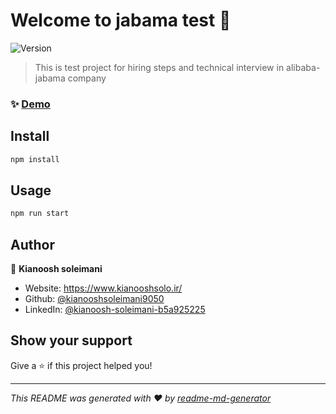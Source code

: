 # Welcome to jabama test 👋
![Version](https://img.shields.io/badge/version-0.1.0-blue.svg?cacheSeconds=2592000)

> This is test project for hiring steps and technical interview in alibaba-jabama company

### ✨ [Demo](test)

## Install

```sh
npm install
```

## Usage

```sh
npm run start
```

## Author

👤 **Kianoosh soleimani**

* Website: https://www.kianooshsolo.ir/
* Github: [@kianooshsoleimani9050](https://github.com/kianooshsoleimani9050)
* LinkedIn: [@kianoosh-soleimani-b5a925225](https://linkedin.com/in/kianoosh-soleimani-b5a925225)

## Show your support

Give a ⭐️ if this project helped you!


***
_This README was generated with ❤️ by [readme-md-generator](https://github.com/kefranabg/readme-md-generator)_